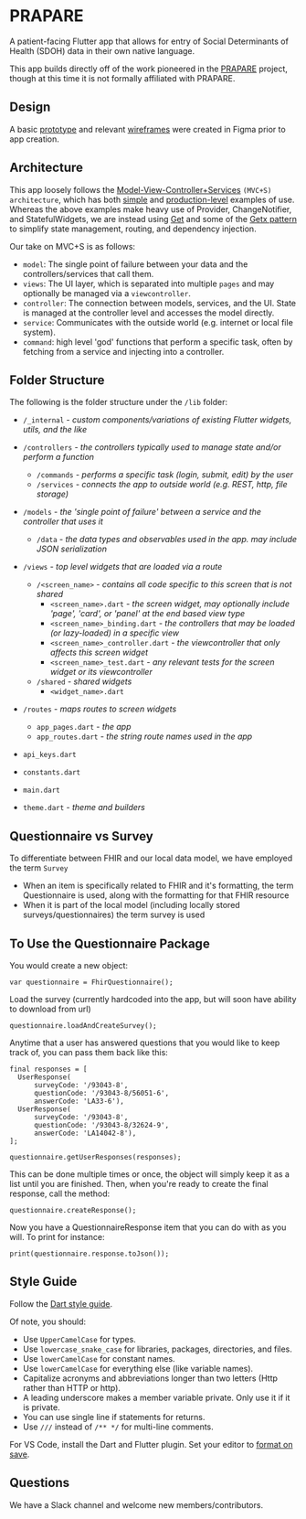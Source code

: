 # PRAPARE

A patient-facing Flutter app that allows for entry of Social Determinants of Health (SDOH) data in their own native language.

This app builds directly off of the work pioneered in the [PRAPARE] project, though at this time it is not formally affiliated with PRAPARE.

## Design

A basic [prototype] and relevant [wireframes] were created in Figma prior to app creation.

## Architecture

This app loosely follows the [Model-View-Controller+Services] `(MVC+S) architecture`, which has both [simple] and [production-level] examples of use. Whereas the above examples make heavy use of Provider, ChangeNotifier, and StatefulWidgets, we are instead using [Get] and some of the [Getx pattern] to simplify state management, routing, and dependency injection.

Our take on MVC+S is as follows:

- `model`: The single point of failure between your data and the controllers/services that call them.
- `views`: The UI layer, which is separated into multiple `pages` and may optionally be managed via a `viewcontroller`.
- `controller`: The connection between models, services, and the UI. State is managed at the controller level and accesses the model directly.
- `service`: Communicates with the outside world (e.g. internet or local file system).
- `command`: high level 'god' functions that perform a specific task, often by fetching from a service and injecting into a controller.

## Folder Structure

The following is the folder structure under the `/lib` folder:

- `/_internal` - _custom components/variations of existing Flutter widgets, utils, and the like_
- `/controllers` - _the controllers typically used to manage state and/or perform a function_
  - `/commands` - _performs a specific task (login, submit, edit) by the user_
  - `/services` - _connects the app to outside world (e.g. REST, http, file storage)_
- `/models` - _the 'single point of failure' between a service and the controller that uses it_
  - `/data` - _the data types and observables used in the app. may include JSON serialization_
- `/views` - _top level widgets that are loaded via a route_
  - `/<screen_name>` - _contains all code specific to this screen that is not shared_
    - `<screen_name>.dart` - _the screen widget, may optionally include 'page', 'card', or 'panel' at the end based view type_
    - `<screen_name>_binding.dart` - _the controllers that may be loaded (or lazy-loaded) in a specific view_
    - `<screen_name>_controller.dart` - _the viewcontroller that only affects this screen widget_
    - `<screen_name>_test.dart` - _any relevant tests for the screen widget or its viewcontroller_
  - `/shared` - _shared widgets_
    - `<widget_name>.dart`

- `/routes` - _maps routes to screen widgets_
  - `app_pages.dart` - _the app_
  - `app_routes.dart` - _the string route names used in the app_
- `api_keys.dart`
- `constants.dart`
- `main.dart`
- `theme.dart` - _theme and builders_  

## Questionnaire vs Survey

To differentiate between FHIR and our local data model, we have employed the term ```Survey```

- When an item is specifically related to FHIR and it's formatting, the term Questionnaire is used, along with the formatting for that FHIR resource
- When it is part of the local model (including locally stored surveys/questionnaires) the term survey is used 

## To Use the Questionnaire Package
You would create a new object:
```
var questionnaire = FhirQuestionnaire();
```
Load the survey (currently hardcoded into the app, but will soon have ability to download from url)
```
questionnaire.loadAndCreateSurvey();
```
Anytime that a user has answered questions that you would like to keep track of, you can pass them back like this:
```
final responses = [
  UserResponse(
      surveyCode: '/93043-8',
      questionCode: '/93043-8/56051-6',
      answerCode: 'LA33-6'),
  UserResponse(
      surveyCode: '/93043-8',
      questionCode: '/93043-8/32624-9',
      answerCode: 'LA14042-8'),
];

questionnaire.getUserResponses(responses);
```
This can be done multiple times or once, the object will simply keep it as a list until you are finished. Then, when you're ready to create the final response, call the method:
```
questionnaire.createResponse();
```
Now you have a QuestionnaireResponse item that you can do with as you will. To print for instance:
```
print(questionnaire.response.toJson());
```



## Style Guide

Follow the [Dart style guide].

Of note, you should:

- Use `UpperCamelCase` for types.
- Use `lowercase_snake_case` for libraries, packages, directories, and files.
- Use `lowerCamelCase` for constant names.
- Use `lowerCamelCase` for everything else (like variable names).
- Capitalize acronyms and abbreviations longer than two letters (Http rather than HTTP or http).
- A leading underscore makes a member variable private. Only use it if it is private.
- You can use single line if statements for returns.
- Use `///` instead of `/** */` for multi-line comments.

For VS Code, install the Dart and Flutter plugin. Set your editor to [format on save].

## Questions

We have a Slack channel and welcome new members/contributors.

[production-level]: https://github.com/gskinnerTeam/flokk
[Dart style guide]: https://dart.dev/guides/language/effective-dart/style
[format on save]: https://flutter.dev/docs/development/tools/formatting#automatically-formatting-code-in-vs-code
[Get]: https://pub.dev/packages/get#the-three-pillars
[Getx pattern]: https://github.com/kauemurakami/getx_pattern
[Model-View-Controller+Services]: https://blog.gskinner.com/archives/2020/09/flutter-state-management-with-mvcs.html
[PRAPARE]: https://www.nachc.org/research-and-data/prapare/
[prototype]: https://www.figma.com/proto/cWKc5iTzhoddhxMov05rWG/PRAPARE?node-id=5%3A2&scaling=scale-down
[simple]: https://github.com/gskinnerTeam/flutter-mvcs-hello-world
[wireframes]: https://www.figma.com/file/cWKc5iTzhoddhxMov05rWG/PRAPARE?node-id=0%3A1